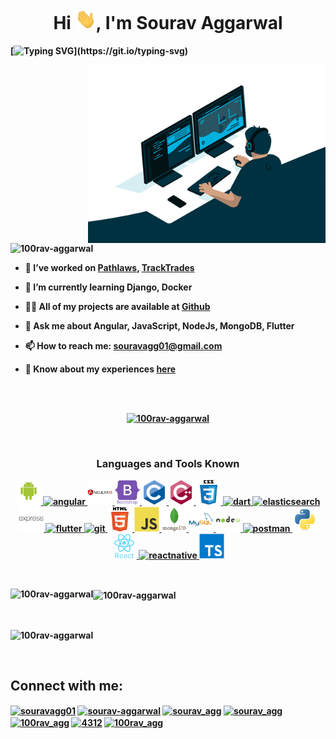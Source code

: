 <h1 align="center"> 
  Hi 
  <img 
    src="https://raw.githubusercontent.com/100RAV-AGGARWAL/100RAV-AGGARWAL/master/Assets/wave.gif" width="33px" height="33px">, 
    I'm <b>Sourav Aggarwal
</h1> 
  
[![Typing SVG](https://readme-typing-svg.herokuapp.com?size=40&color=blue&center=true&vCenter=true&height=60&width=1000&lines=A+passionate+Web+Developer;An+enthusiastic+learner;)](https://git.io/typing-svg)
  

  <img width="380" align="right" alt="Github"
src="https://raw.githubusercontent.com/100RAV-AGGARWAL/100RAV-AGGARWAL/master/Assets/Developer.gif" 
/> 

<p align="left"> <img src="https://komarev.com/ghpvc/?username=100rav-aggarwal&label=Profile%20Views&color=blueviolet&style=flat" alt="100rav-aggarwal" /> </p>
  
- 🔭 I’ve worked on [Pathlaws](https://pathlaws.com/home), [TrackTrades](https://tracktrades.in/)

- 🌱 I’m currently learning **Django, Docker**

- 👨‍💻 All of my projects are available at [Github](https://github.com/100RAV-AGGARWAL)

- 💬 Ask me about **Angular, JavaScript, NodeJs, MongoDB, Flutter**

- 📫 How to reach me: **souravagg01@gmail.com**

- 📄 Know about my experiences [here](https://drive.google.com/file/d/1j3N0zFJ-T_AUJufSisOD97zp2C9vA3QQ/view?usp=sharing)
  
<br>
<br>
<p align="center"> <a href="https://github.com/ryo-ma/github-profile-trophy"><img src="https://github-profile-trophy.vercel.app/?username=100rav-aggarwal&theme=monokai" alt="100rav-aggarwal" /></a> </p>

<br>
  
<h3 align="center"><b>Languages and Tools Known</b></h3>
<p align="center"> <a href="https://developer.android.com" target="_blank" rel="noreferrer"> <img src="https://raw.githubusercontent.com/devicons/devicon/master/icons/android/android-original-wordmark.svg" alt="android" width="40" height="40"/> </a> <a href="https://angular.io" target="_blank" rel="noreferrer"> <img src="https://angular.io/assets/images/logos/angular/angular.svg" alt="angular" width="40" height="40"/> </a> <a href="https://angular.io" target="_blank" rel="noreferrer"> <img src="https://raw.githubusercontent.com/devicons/devicon/master/icons/angularjs/angularjs-original-wordmark.svg" alt="angularjs" width="40" height="40"/> </a> <a href="https://getbootstrap.com" target="_blank" rel="noreferrer"> <img src="https://raw.githubusercontent.com/devicons/devicon/master/icons/bootstrap/bootstrap-plain-wordmark.svg" alt="bootstrap" width="40" height="40"/> </a> <a href="https://www.cprogramming.com/" target="_blank" rel="noreferrer"> <img src="https://raw.githubusercontent.com/devicons/devicon/master/icons/c/c-original.svg" alt="c" width="40" height="40"/> </a> <a href="https://www.w3schools.com/cpp/" target="_blank" rel="noreferrer"> <img src="https://raw.githubusercontent.com/devicons/devicon/master/icons/cplusplus/cplusplus-original.svg" alt="cplusplus" width="40" height="40"/> </a> <a href="https://www.w3schools.com/css/" target="_blank" rel="noreferrer"> <img src="https://raw.githubusercontent.com/devicons/devicon/master/icons/css3/css3-original-wordmark.svg" alt="css3" width="40" height="40"/> </a> <a href="https://dart.dev" target="_blank" rel="noreferrer"> <img src="https://www.vectorlogo.zone/logos/dartlang/dartlang-icon.svg" alt="dart" width="40" height="40"/> </a> <a href="https://www.elastic.co" target="_blank" rel="noreferrer"> <img src="https://www.vectorlogo.zone/logos/elastic/elastic-icon.svg" alt="elasticsearch" width="40" height="40"/> </a> <a href="https://expressjs.com" target="_blank" rel="noreferrer"> <img src="https://raw.githubusercontent.com/devicons/devicon/master/icons/express/express-original-wordmark.svg" alt="express" width="40" height="40"/> </a> <a href="https://flutter.dev" target="_blank" rel="noreferrer"> <img src="https://www.vectorlogo.zone/logos/flutterio/flutterio-icon.svg" alt="flutter" width="40" height="40"/> </a> <a href="https://git-scm.com/" target="_blank" rel="noreferrer"> <img src="https://www.vectorlogo.zone/logos/git-scm/git-scm-icon.svg" alt="git" width="40" height="40"/> </a> <a href="https://www.w3.org/html/" target="_blank" rel="noreferrer"> <img src="https://raw.githubusercontent.com/devicons/devicon/master/icons/html5/html5-original-wordmark.svg" alt="html5" width="40" height="40"/> </a> <a href="https://developer.mozilla.org/en-US/docs/Web/JavaScript" target="_blank" rel="noreferrer"> <img src="https://raw.githubusercontent.com/devicons/devicon/master/icons/javascript/javascript-original.svg" alt="javascript" width="40" height="40"/> </a> <a href="https://www.mongodb.com/" target="_blank" rel="noreferrer"> <img src="https://raw.githubusercontent.com/devicons/devicon/master/icons/mongodb/mongodb-original-wordmark.svg" alt="mongodb" width="40" height="40"/> </a> <a href="https://www.mysql.com/" target="_blank" rel="noreferrer"> <img src="https://raw.githubusercontent.com/devicons/devicon/master/icons/mysql/mysql-original-wordmark.svg" alt="mysql" width="40" height="40"/> </a> <a href="https://nodejs.org" target="_blank" rel="noreferrer"> <img src="https://raw.githubusercontent.com/devicons/devicon/master/icons/nodejs/nodejs-original-wordmark.svg" alt="nodejs" width="40" height="40"/> </a> <a href="https://postman.com" target="_blank" rel="noreferrer"> <img src="https://www.vectorlogo.zone/logos/getpostman/getpostman-icon.svg" alt="postman" width="40" height="40"/> </a> <a href="https://www.python.org" target="_blank" rel="noreferrer"> <img src="https://raw.githubusercontent.com/devicons/devicon/master/icons/python/python-original.svg" alt="python" width="40" height="40"/> </a> <a href="https://reactjs.org/" target="_blank" rel="noreferrer"> <img src="https://raw.githubusercontent.com/devicons/devicon/master/icons/react/react-original-wordmark.svg" alt="react" width="40" height="40"/> </a> <a href="https://reactnative.dev/" target="_blank" rel="noreferrer"> <img src="https://reactnative.dev/img/header_logo.svg" alt="reactnative" width="40" height="40"/> </a> <a href="https://www.typescriptlang.org/" target="_blank" rel="noreferrer"> <img src="https://raw.githubusercontent.com/devicons/devicon/master/icons/typescript/typescript-original.svg" alt="typescript" width="40" height="40"/> </a> </p>

<br>

<p><img align="left" src="https://github-readme-stats.vercel.app/api?username=100rav-aggarwal&show_icons=true&locale=en&count-private=true$height=80&theme=vision-friendly-dark" alt="100rav-aggarwal" /></p>

<p><img align="center" src="https://github-readme-stats.vercel.app/api/top-langs?username=100rav-aggarwal&show_icons=true&locale=en&layout=compact&theme=vision-friendly-dark" alt="100rav-aggarwal" /></p>
<br>
<p><img align="center" src="https://github-readme-streak-stats.herokuapp.com/?user=100rav-aggarwal&theme=highcontrast" alt="100rav-aggarwal" /></p>

<br>
  
<h2><b>Connect with me:</b></h2>
<p align="left">
<a href="https://twitter.com/souravagg01" target="blank"><img align="center" src="https://raw.githubusercontent.com/rahuldkjain/github-profile-readme-generator/master/src/images/icons/Social/twitter.svg" alt="souravagg01" height="30" width="40" /></a>
<a href="https://linkedin.com/in/sourav-aggarwal" target="blank"><img align="center" src="https://raw.githubusercontent.com/rahuldkjain/github-profile-readme-generator/master/src/images/icons/Social/linked-in-alt.svg" alt="sourav-aggarwal" height="30" width="40" /></a>
<a href="https://www.codechef.com/users/sourav_agg" target="blank"><img align="center" src="https://raw.githubusercontent.com/100RAV-AGGARWAL/100RAV-AGGARWAL/main/Resources/Icons/codechef.png" alt="sourav_agg" height="30" width="40" /></a>
<a href="https://www.hackerrank.com/sourav_agg" target="blank"><img align="center" src="https://raw.githubusercontent.com/rahuldkjain/github-profile-readme-generator/master/src/images/icons/Social/hackerrank.svg" alt="sourav_agg" height="30" width="40" /></a>
<a href="https://www.leetcode.com/100rav_agg" target="blank"><img align="center" src="https://raw.githubusercontent.com/rahuldkjain/github-profile-readme-generator/master/src/images/icons/Social/leet-code.svg" alt="100rav_agg" height="30" width="40" /></a>
  <a href="https://discord.gg/#4312" target="blank"><img align="center" src="https://raw.githubusercontent.com/rahuldkjain/github-profile-readme-generator/master/src/images/icons/Social/discord.svg" alt="4312" height="30" width="40" /></a>
  <a href="https://instagram.com/100rav_agg" target="blank"><img align="center" src="https://raw.githubusercontent.com/rahuldkjain/github-profile-readme-generator/master/src/images/icons/Social/instagram.svg" alt="100rav_agg" height="30" width="40" /></a>
</p>
